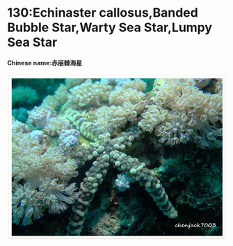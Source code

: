 # 130:Echinaster callosus,Banded Bubble Star,Warty Sea Star,Lumpy Sea Star

#### Chinese name:赤丽棘海星

![](../../.gitbook/assets/echinaster-callosus.jpg)

